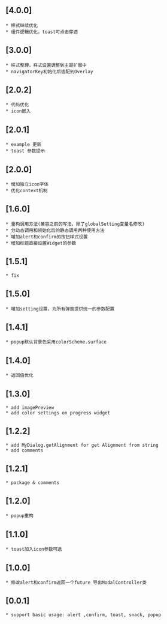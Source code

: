 ## [4.0.0]
    * 样式继续优化
    * 组件逻辑优化，toast可点击穿透

## [3.0.0]
    * 样式整理，样式设置调整到主题扩展中
    * navigatorKey初始化后适配到Overlay

## [2.0.2]
    * 代码优化
    * icon嵌入
## [2.0.1]
    * example 更新
    * toast 参数提示

## [2.0.0]
    * 增加独立icon字体
    * 优化context机制

## [1.6.0]
    * 重构调用方法(兼容之前的写法，除了globalSetting变量名修改)
    * 分动态调用和初始化后的静态调用两种使用方法
    * 增加alert和confirm的按钮样式设置
    * 增加标题直接设置Widget的参数

## [1.5.1]
    * fix

## [1.5.0]
    * 增加setting设置，为所有弹窗提供统一的参数配置

## [1.4.1]
    * popup默认背景色采用colorScheme.surface

## [1.4.0]
    * 返回值优化

## [1.3.0]
    * add imagePreview
    * add color settings on progress widget

## [1.2.2]
    * add MyDialog.getAlignment for get Alignment from string
    * add comments

## [1.2.1]
    * package & comments

## [1.2.0]
    * popup重构

## [1.1.0]
    * toast加入icon参数可选

## [1.0.0]
    * 修改alert和confirm返回一个future 导出ModalController类

## [0.0.1]
    * support basic usage: alert ,confirm, toast, snack, popup